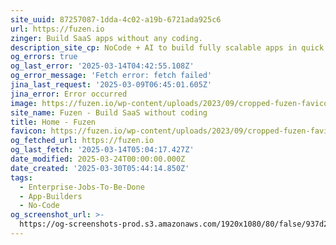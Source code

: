 ```yaml
---
site_uuid: 87257087-1dda-4c02-a19b-6721ada925c6
url: https://fuzen.io
zinger: Build SaaS apps without any coding.
description_site_cp: NoCode + AI to build fully scalable apps in quick time and low cost.
og_errors: true
og_last_error: '2025-03-14T04:42:55.108Z'
og_error_message: 'Fetch error: fetch failed'
jina_last_request: '2025-03-09T06:45:01.605Z'
jina_error: Error occurred
image: https://fuzen.io/wp-content/uploads/2023/09/cropped-fuzen-favicon-180x180.png
site_name: Fuzen - Build SaaS without coding
title: Home - Fuzen
favicon: https://fuzen.io/wp-content/uploads/2023/09/cropped-fuzen-favicon-192x192.png
og_fetched_url: https://fuzen.io
og_last_fetch: '2025-03-14T05:04:17.427Z'
date_modified: 2025-03-24T00:00:00.000Z
date_created: '2025-03-30T05:44:14.850Z'
tags:
  - Enterprise-Jobs-To-Be-Done
  - App-Builders
  - No-Code
og_screenshot_url: >-
  https://og-screenshots-prod.s3.amazonaws.com/1920x1080/80/false/937d2c1b05550f7da8bdd54b1816382e274ca2cbdb879e4e59c791423ab8b915.jpeg
---
```


